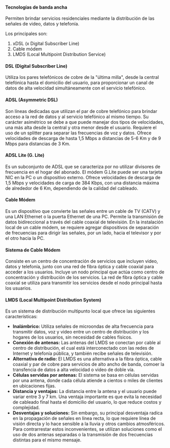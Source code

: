 #### Tecnologías de banda ancha
Permiten brindar servicios residenciales mediante la distribución de las señales de video, datos y telefonía.

Los principales son:
1. xDSL (x Digital Subscriber Line)
2. Cable módem
3. LMDS (Local Multipoint Distribution Service)

#### DSL (Digital Subscriber Line)
Utiliza los pares telefónicos de cobre de la "última milla", desde la central telefónica hasta el domicilio del usuario, para proporcionar un canal de datos de alta velocidad simultáneamente con el servicio telefónico.

#### ADSL (Asymmetric DSL)
Son líneas dedicadas que utilizan el par de cobre telefónico para brindar acceso a la red de datos y al servicio telefónico al mismo tiempo. Su carácter asimétrico se debe a que puede manejar dos tipos de velocidades, una más alta desde la central y otra menor desde el usuario. Requiere el uso de un splitter para separar las frecuencias de voz y datos. Ofrece velocidades de descarga de hasta 1,5 Mbps a distancias de 5-6 Km y de 9 Mbps para distancias de 3 Km.

#### ADSL Lite (G. Lite)
Es un subconjunto de ADSL que se caracteriza por no utilizar divisores de frecuencia en el hogar del abonado. El módem G.Lite puede ser una tarjeta NIC en la PC o un dispositivo externo. Ofrece velocidades de descarga de 1,5 Mbps y velocidades de carga de 384 Kbps, con una distancia máxima de alrededor de 6 Km, dependiendo de la calidad del cableado.

#### Cable Módem
Es un dispositivo que convierte las señales entre un cable de TV (CATV) y una LAN Ethernet o la puerta Ethernet de una PC. Permite la transmisión de datos bidireccional a través del cable coaxial de televisión. En la instalación local de un cable módem, se requiere agregar dispositivos de separación de frecuencias para dirigir las señales, por un lado, hacia el televisor y por el otro hacia la PC.

#### Sistema de Cable Módem
Consiste en un centro de concentración de servicios que incluyen video, datos y telefonía, junto con una red de fibra óptica y cable coaxial para acceder a los usuarios. Incluye un nodo principal que actúa como centro de concentración y distribución de los servicios. La red de fibra óptica y cable coaxial se utiliza para transmitir los servicios desde el nodo principal hasta los usuarios.

#### LMDS (Local Multipoint Distribution System)

Es un sistema de distribución multipunto local que ofrece las siguientes características:
- **Inalámbrico:** Utiliza señales de microondas de alta frecuencia para transmitir datos, voz y video entre un centro de distribución y los hogares de los usuarios, sin necesidad de cables físicos.
- **Conexión de antenas:** Las antenas del LMDS se conectan por cable al centro de distribución, el cual está interconectado con las redes de Internet y telefonía pública, y también recibe señales de televisión.
- **Alternativa de radio:** El LMDS es una alternativa a la fibra óptica, cable coaxial y par de cobre para servicios de alto ancho de banda, comoer la transfencia de datos a alta velocidad o video de doble vía.
- **Células servidas por antenas:** El sistema se basa en células servidas por una antena, donde cada célula atiende a cientos o miles de clientes en ubicaciones fijas.
- **Distancia y ventajas:** La distancia entre la antena y el usuario puede variar entre 3 y 7 km. Una ventaja importante es que evita la necesidad de cableado final hasta el domicilio del usuario, lo que reduce costos y complejidad.
- **Desventajas y soluciones:** Sin embargo, su principal desventaja radica en la propagación de señales en línea recta, lo que requiere línea de visión directa y lo hace sensible a la lluvia y otros cambios atmosféricos. Para contrarrestar estos inconvenientes, se utilizan soluciones como el uso de dos antenas separadas o la transmisión de dos frecuencias distintas para el mismo mensaje.